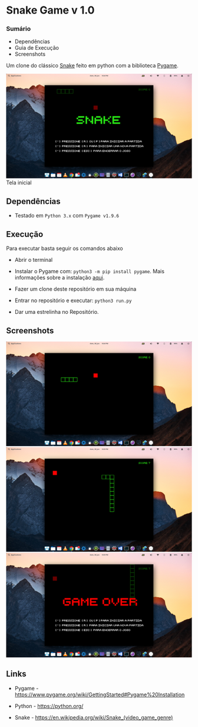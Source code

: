# Snake Game v 1.0

### Sumário
* Dependências
* Guia de Execução
* Screenshots

Um clone do clássico [Snake](https://en.wikipedia.org/wiki/Snake_(video_game_genre)) feito em python com a biblioteca [Pygame](https://www.pygame.org/wiki/about).


![Tela inicial](screenshots/screenshot01.png)
Tela inicial

## Dependências 
 * Testado em `Python 3.x` com `Pygame v1.9.6`

## Execução
Para executar basta seguir os comandos abaixo

* Abrir o terminal
* Instalar o Pygame com: `python3 -m pip install pygame`. Mais informações sobre a instalação
[aqui](https://www.pygame.org/wiki/GettingStarted#Pygame%20Installation).


* Fazer um clone deste repositório em sua máquina
* Entrar no repositório e executar: `python3 run.py`
* Dar uma estrelinha no Repositório.

## Screenshots
![Tela inicial](screenshots/screenshot02.png)
![Tela inicial](screenshots/screenshot03.png)
![Tela inicial](screenshots/screenshot04.png)


## Links
* Pygame - https://www.pygame.org/wiki/GettingStarted#Pygame%20Installation

* Python - https://python.org/

* Snake - https://en.wikipedia.org/wiki/Snake_(video_game_genre)
